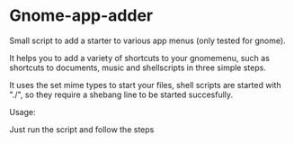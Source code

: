 # Gnome-app-adder
Small script to add a starter to various app menus (only tested for gnome).


It helps you to add a variety of shortcuts to your gnomemenu, such as shortcuts to documents, music and shellscripts
in three simple steps.

It uses the set mime types to start your files, shell scripts are started with "./", so they require a shebang line to be started succesfully.

Usage:

Just run the script and follow the steps

